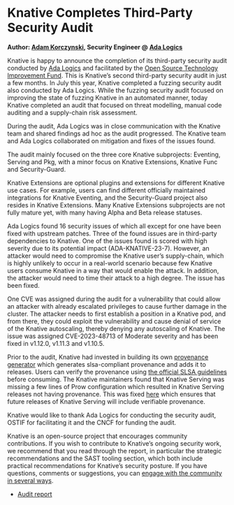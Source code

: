 # Knative Completes Third-Party Security Audit

**Author: [Adam Korczynski](https://twitter.com/AdamKorcz4), Security Engineer @ [Ada Logics](https://adalogics.com/)**

Knative is happy to announce the completion of its third-party security audit conducted by [Ada Logics](https://adalogics.com/) and facilitated by the [Open Source Technology Improvement Fund](https://ostif.org/). This is Knative’s second third-party security audit in just a few months. In July this year, Knative completed a fuzzing security audit also conducted by Ada Logics. While the fuzzing security audit focused on improving the state of fuzzing Knative in an automated manner, today Knative completed an audit that focused on threat modelling, manual code auditing and a supply-chain risk assessment. 

During the audit, Ada Logics was in close communication with the Knative team and shared findings ad hoc as the audit progressed. The Knative team and Ada Logics collaborated on mitigation and fixes of the issues found. 

The audit mainly focused on the three core Knative subprojects: Eventing, Serving and Pkg, with a minor focus on Knative Extensions, Knative Func and Security-Guard.

Knative Extensions are optional plugins and extensions for different Knative use cases. For example, users can find different officially maintained integrations for Knative Eventing, and the Security-Guard project also resides in Knative Extensions. Many Knative Extensions subprojects are not fully mature yet, with many having Alpha and Beta release statuses. 

Ada Logics found 16 security issues of which all except for one have been fixed with upstream patches. Three of the found issues are in third-party dependencies to Knative. One of the issues found is scored with high severity due to its potential impact (ADA-KNATIVE-23-7). However, an attacker would need to compromise the Knative user’s supply-chain, which is highly unlikely to occur in a real-world scenario because few Knative users consume Knative in a way that would enable the attack. In addition, the attacker would need to time their attack to a high degree. The issue has been fixed.

One CVE was assigned during the audit for a vulnerability that could allow an attacker with already escalated privileges to cause further damage in the cluster. The attacker needs to first establish a position in a Knative pod, and from there, they could exploit the vulnerability and cause denial of service of the Knative autoscaling, thereby denying any autoscaling of Knative. The issue was assigned CVE-2023-48713 of Moderate severity and has been fixed in v1.12.0, v1.11.3 and v1.10.5.

Prior to the audit, Knative had invested in building its own [provenance generator](https://github.com/knative/toolbox/tree/main/provenance-generator) which generates slsa-compliant provenance and adds it to releases. Users can verify the provenance using [the official SLSA guidelines](https://slsa.dev/spec/v1.0/verifying-artifacts) before consuming. The Knative maintainers found that Knative Serving was missing a few lines of Prow configuration which resulted in Knative Serving releases not having provenance. This was fixed [here](https://github.com/knative/infra/pull/288) which ensures that future releases of Knative Serving will include verifiable provenance.

Knative would like to thank Ada Logics for conducting the security audit, OSTIF for facilitating it and the CNCF for funding the audit.

Knative is an open-source project that encourages community contributions. If you wish to contribute to Knative’s ongoing security work, we recommend that you read through the report, in particular the strategic recommendations and the SAST tooling section, which both include practical recommendations for Knative’s security posture. If you have questions, comments or suggestions, you can [engage with the community in several ways](https://knative.dev/docs/community/).

- [Audit report](https://github.com/knative/docs/blob/main/reports/ADA-knative-security-audit-2023.pdf)
